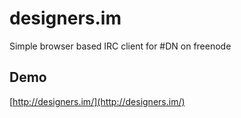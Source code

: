 # designers.im
Simple browser based IRC client for #DN on freenode

## Demo
[http://designers.im/](http://designers.im/)
